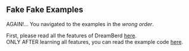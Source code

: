 ## Fake Fake Examples

AGAIN!... You navigated to the examples in the _wrong order_.

First, please read all the features of DreamBerd [here](https://github.com/TodePond/DreamBerd/blob/main/README.md).<br>
ONLY AFTER learning all features, you can read the example code [here](https://github.com/TodePond/DreamBerd/blob/main/res/res/Examples.md).
